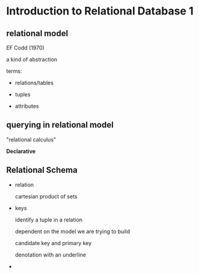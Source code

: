 # Introduction to Relational Database 1

## relational model

EF Codd (1970)

a kind of abstraction

terms:

* relations/tables

* tuples
* attributes



## querying in relational model

"relational calculus"

**Declarative**



## Relational Schema

* relation

  cartesian product of sets

* keys

  identify a tuple in a relation

  dependent on the model we are trying to build

  candidate key and primary key

  denotation with an underline

* 